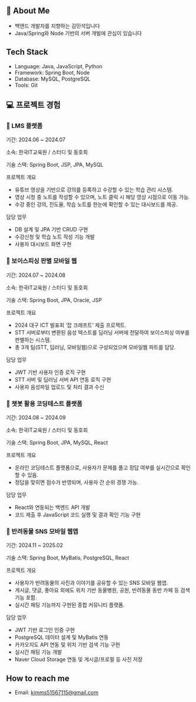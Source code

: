 ## 👋 About Me
- 백엔드 개발자를 지향하는 김민석입니다
- Java/Spring와 Node 기반의 서버 개발에 관심이 있습니다

## Tech Stack
- Language: Java, JavaScript, Python
- Framework: Spring Boot, Node
- Database: MySQL, PostgreSQL
- Tools: Git

## 💻 프로젝트 경험
### 📘 LMS 플랫폼
기간: 2024.06 ~ 2024.07

소속: 한국IT교육원 / 스터디 및 동호회

기술 스택: Spring Boot, JSP, JPA, MySQL

프로젝트 개요
- 유튜브 영상을 기반으로 강의를 등록하고 수강할 수 있는 학습 관리 시스템.
- 영상 시청 중 노트를 작성할 수 있으며, 노트 클릭 시 해당 영상 시점으로 이동 가능.
- 수강 중인 강의, 진도율, 학습 노트를 한눈에 확인할 수 있는 대시보드를 제공.

담당 업무
- DB 설계 및 JPA 기반 CRUD 구현
- 수강신청 및 학습 노트 작성 기능 개발
- 사용자 대시보드 화면 구현

### 🔐 보이스피싱 판별 모바일 웹
기간: 2024.07 ~ 2024.08

소속: 한국IT교육원 / 스터디 및 동호회

기술 스택: Spring Boot, JPA, Oracle, JSP

프로젝트 개요
- 2024 대구 ICT 발표회 ‘잡 크래프트’ 제출 프로젝트.
- STT 서버로부터 변환된 음성 텍스트를 딥러닝 서버에 전달하여 보이스피싱 여부를 판별하는 시스템.
- 총 3개 팀(STT, 딥러닝, 모바일웹)으로 구성되었으며 모바일웹 파트를 담당.

담당 업무
- JWT 기반 사용자 인증 로직 구현
- STT 서버 및 딥러닝 서버 API 연동 로직 구현
- 사용자 음성파일 업로드 및 처리 결과 수신

### 💬 챗봇 활용 코딩테스트 플랫폼
기간: 2024.08 ~ 2024.09

소속: 한국IT교육원 / 스터디 및 동호회

기술 스택: Spring Boot, JPA, MySQL, React

프로젝트 개요
- 온라인 코딩테스트 플랫폼으로, 사용자가 문제를 풀고 정답 여부를 실시간으로 확인할 수 있음.
- 정답을 맞히면 점수가 반영되며, 사용자 간 순위 경쟁 가능.

담당 업무
- React와 연동되는 백엔드 API 개발
- 코드 제출 후 JavaScript 코드 실행 및 결과 확인 기능 구현

### 🐾 반려동물 SNS 모바일 웹앱
기간: 2024.11 ~ 2025.02

기술 스택: Spring Boot, MyBatis, PostgreSQL, React

프로젝트 개요
- 사용자가 반려동물의 사진과 이야기를 공유할 수 있는 SNS 모바일 웹앱.
- 게시글, 댓글, 좋아요 외에도 위치 기반 동물병원, 공원, 반려동물 동반 카페 등 검색 기능 포함.
- 실시간 채팅 기능까지 구현된 종합 커뮤니티 플랫폼.

담당 업무
- JWT 기반 로그인 인증 구현
- PostgreSQL 데이터 설계 및 MyBatis 연동
- 카카오지도 API 연동 및 위치 기반 검색 기능 구현
- 실시간 채팅 기능 개발
- Naver Cloud Storage 연동 및 게시글/프로필 등 사진 저장

## How to reach me
- Email: kimms51567115@gmail.com

  
<!--
**27min/27min** is a ✨ _special_ ✨ repository because its `README.md` (this file) appears on your GitHub profile.

Here are some ideas to get you started:

- 🔭 I’m currently working on ...
- 🌱 I’m currently learning ...
- 👯 I’m looking to collaborate on ...
- 🤔 I’m looking for help with ...
- 💬 Ask me about ...
- 📫 How to reach me: ...
- 😄 Pronouns: ...
- ⚡ Fun fact: ...
-->
